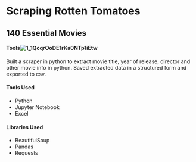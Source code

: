 # Scraping Rotten Tomatoes
## 140 Essential Movies

#### Tools![1_1QcqrOoDE1rKa0NTp1iEtw](https://github.com/ahithoyeboah/Scraping-Rotten-Tomatoes-140-Essential-Movies/assets/123301166/3a6c667a-7909-4e5e-b222-92134e67016e)

Built a scraper in python to extract movie title, year of release, director and other movie info in python. Saved extracted data in a structured form and exported to csv. 

#### Tools Used
* Python
* Jupyter Notebook
* Excel

#### Libraries Used
* BeautifulSoup
* Pandas
* Requests
